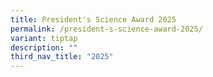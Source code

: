 ```yaml
---
title: President's Science Award 2025
permalink: /president-s-science-award-2025/
variant: tiptap
description: ""
third_nav_title: "2025"
---
```

